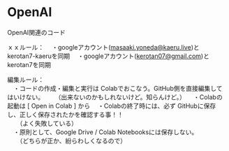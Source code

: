 # OpenAI

OpenAI関連のコード

ｘｘルール：
　・googleアカウント(masaaki.yoneda@kaeru.live)と kerotan7-kaeruを同期
　・googleアカウント(kerotan07@gmail.com)と kerotan7を同期

編集ルール：  
　・コードの作成・編集と実行は Colabでおこなう。GitHub側を直接編集してはいけない。
 　　（出来ないのかもしれないけど。知らんけど。）
　・Colabの起動は [ Open in Colab ] から
　・Colabの終了時には、必ず GitHubに保存し、正しく保存されたかを確認する事！！  
 　　（よく失敗している）  
　・原則として、Google Drive / Colab Notebooksには保存しない。  
 　　（どちらが正か、紛らわしくなるので）  
   
